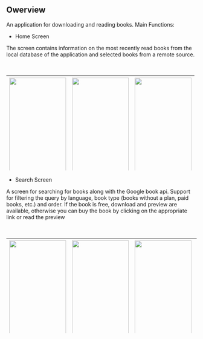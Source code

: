 ## Owerview
An application for downloading and reading books. Main Functions:
<ul>
<li>Home Screen</li>
</ul>
The screen contains information on the most recently read books from the local database of the application and selected books from a remote source.
<p>&nbsp;</p>
<table style="height: 251px;" width="743">
<tbody>
<tr style="height: 319.891px;">
<td style="width: 141.797px; height: 319.891px; text-align: center;"><img src=https://github.com/DavydovaAlena/ReadStory/assets/157409811/74c55387-d44c-44c1-b5b0-ff05c3e40e14
size=1057x2160&amp;quality=96&amp;sign=3d9cb12bf823dc2c7fcf78190a31255d&amp;type=album" alt="" width="150" height="307" /></td>
<td style="width: 141.797px; height: 319.891px; text-align: center;"><img src=https://github.com/DavydovaAlena/ReadStory/assets/157409811/b9c4c93d-aa10-4d18-a782-184b8736d88b
size=1057x2160&amp;quality=96&amp;sign=087480bdd17f525f39340eff29b67b75&amp;type=album" alt="" width="150" height="307" /></td>
<td style="width: 141.797px; height: 319.891px; text-align: center;"><img src=https://github.com/DavydovaAlena/ReadStory/assets/157409811/39d1e2e7-df17-4bfb-9861-807f57b0c35e
size=1057x2160&amp;quality=96&amp;sign=505b24d059a770ba76088a762d6ace43&amp;type=album" alt="" width="150" height="307" /></td>
</tr>
</tbody>
</table>
<ul>
<li>Search Screen</li>
</ul>
A screen for searching for books along with the Google book api. Support for filtering the query by language, book type (books without a plan, paid books, etc.) and order. If the book is free, download and preview are available, otherwise you can buy the book by clicking on the appropriate link or read the preview
<p>&nbsp;</p>
<table style="height: 251px;" width="743">
<tbody>
<tr style="height: 319.891px;">
<td style="width: 141.797px; height: 319.891px; text-align: center;"><img src=https://github.com/DavydovaAlena/ReadStory/assets/157409811/30b09b98-01df-46eb-bc05-8c34ea567123 size=1057x2160&amp;quality=96&amp;sign=3d9cb12bf823dc2c7fcf78190a31255d&amp;type=album" alt="" width="150" height="307" /></td>
<td style="width: 141.797px; height: 319.891px; text-align: center;"><img src=https://github.com/DavydovaAlena/ReadStory/assets/157409811/b269e1e3-1d04-4b0a-8444-fba42c22a0b7
size=1057x2160&amp;quality=96&amp;sign=087480bdd17f525f39340eff29b67b75&amp;type=album" alt="" width="150" height="307" /></td>
<td style="width: 141.797px; height: 319.891px; text-align: center;"><img src=https://github.com/DavydovaAlena/ReadStory/assets/157409811/de4f4225-c75b-41fb-b726-1dd5cec44421
size=1057x2160&amp;quality=96&amp;sign=505b24d059a770ba76088a762d6ace43&amp;type=album" alt="" width="150" height="307" /></td>
<td style="width: 141.797px; height: 319.891px; text-align: center;"><img src=https://github.com/DavydovaAlena/ReadStory/assets/157409811/e7cf9d66-6fa2-486d-97a8-56d50b995cb5
size=1057x2160&amp;quality=96&amp;sign=c9af71c0cdd8658af771080e5da9e1a0&amp;type=album" alt="" width="150" height="307" /></td>
<td style="width: 141.797px; height: 319.891px; text-align: center;"><img src=https://github.com/DavydovaAlena/ReadStory/assets/157409811/8472e716-f2f3-48a9-bd45-306c8660a569
size=1057x2160&amp;quality=96&amp;sign=3d9cb12bf823dc2c7fcf78190a31255d&amp;type=album" alt="" width="150" height="307" /></td>	
</tr>
</tbody>
</table>



 
